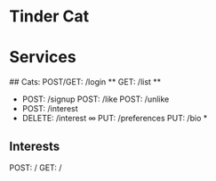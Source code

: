 # Tinder Cat

# Services
## Cats:
POST/GET: /login **
GET: /list **
- POST: /signup
POST: /like
POST: /unlike
- POST: /interest
- DELETE: /interest
∞ PUT: /preferences
PUT: /bio *

## Interests
POST: /
GET: /
